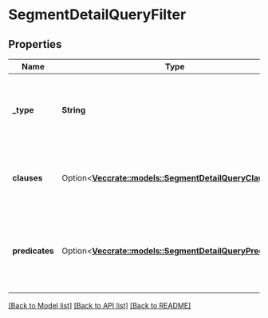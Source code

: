 # SegmentDetailQueryFilter

## Properties

Name | Type | Description | Notes
------------ | ------------- | ------------- | -------------
**_type** | **String** | Boolean operation to apply to the provided predicates and clauses | 
**clauses** | Option<[**Vec<crate::models::SegmentDetailQueryClause>**](SegmentDetailQueryClause.md)> | Boolean 'and/or' logic with up to two-levels of nesting | [optional]
**predicates** | Option<[**Vec<crate::models::SegmentDetailQueryPredicate>**](SegmentDetailQueryPredicate.md)> | Like a three-word sentence: (attribute-name) (operator) (target-value). | [optional]

[[Back to Model list]](../README.md#documentation-for-models) [[Back to API list]](../README.md#documentation-for-api-endpoints) [[Back to README]](../README.md)


